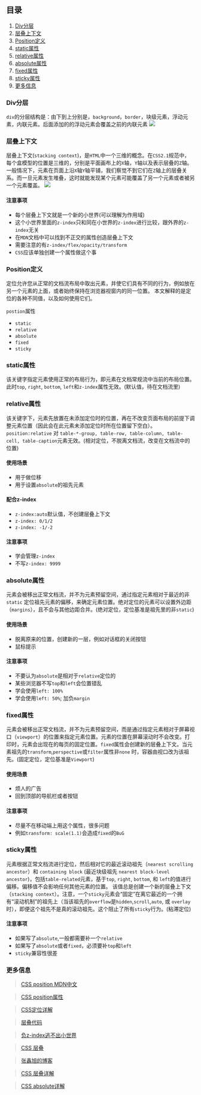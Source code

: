 ## 目录
1. [Div分层](#Div分层)
2. [层叠上下文](#层叠上下文)
3. [Position定义](#Position定义)
4. [static属性](#static属性)
5. [relative属性 ](#relative属性)
6. [absolute属性](#absolute属性)
7. [fixed属性](#fixed属性)
8. [sticky属性](#sticky属性)
9. [更多信息](#更多信息)


### Div分层
`div`的分层结构是：由下到上分别是，`background`，`border`，块级元素，浮动元素，内联元素。后面添加的的浮动元素会覆盖之前的内联元素
![](https://user-gold-cdn.xitu.io/2020/2/3/17009ce481f5a235?w=1177&h=469&f=jpeg&s=59198)

### 层叠上下文
层叠上下文(`stacking context`)，是`HTML`中一个三维的概念。在`CSS2.1`规范中，每个盒模型的位置是三维的，分别是平面画布上的`X`轴，`Y`轴以及表示层叠的`Z`轴。一般情况下，元素在页面上沿`X`轴`Y`轴平铺，我们察觉不到它们在`Z`轴上的层叠关系。而一旦元素发生堆叠，这时就能发现某个元素可能覆盖了另一个元素或者被另一个元素覆盖。
![](https://user-gold-cdn.xitu.io/2020/2/4/1700da8189f47191?w=1184&h=721&f=jpeg&s=73374)

#### 注意事项
* 每个层叠上下文就是一个新的小世界(可以理解为作用域)
* 这个小世界里面的`z-index`只和同在小世界的`z-index`进行比较，跟外界的`z-index`无关
* 在`MDN`文档中可以找到不正交的属性创造层叠上下文
* 需要注意的有`z-index/flex/opacity/transform`
* `CSS`应该单独创建一个属性做这个事

### Position定义
定位允许您从正常的文档流布局中取出元素，并使它们具有不同的行为，例如放在另一个元素的上面，或者始终保持在浏览器视窗内的同一位置。 本文解释的是定位的各种不同值，以及如何使用它们。

`postion`属性
* `static`
* `relative`
* `absolute`
* `fixed`
* `sticky`

### static属性
该关键字指定元素使用正常的布局行为，即元素在文档常规流中当前的布局位置。此时`top`, `right`, `bottom`, `left`和`z-index`属性无效。(默认值，待在文档流里)
### relative属性
该关键字下，元素先放置在未添加定位时的位置，再在不改变页面布局的前提下调整元素位置（因此会在此元素未添加定位时所在位置留下空白）。`position:relative` 对 `table-*-group, table-row, table-column, table-cell, table-caption`元素无效。(相对定位，不脱离文档流，改变在文档流中的位置)

#### 使用场景
* 用于做位移
* 用于设置`absolute`的祖先元素

#### 配合z-index
* `z-index:auto`默认值，不创建层叠上下文
* `z-index: 0/1/2`
* `z-index: -1/-2`

#### 注意事项
* 学会管理`z-index`
* 不写`z-index: 9999`

### absolute属性
元素会被移出正常文档流，并不为元素预留空间，通过指定元素相对于最近的非`static` 定位祖先元素的偏移，来确定元素位置。绝对定位的元素可以设置外边距（`margins`），且不会与其他边距合并。(绝对定位，定位基准是祖先里的非`static`)

#### 使用场景
* 脱离原来的位置，创建新的一层，例如对话框的关闭按钮
* 鼠标提示

#### 注意事项
* 不要认为`absolute`是相对于`relative`定位的
* 某些浏览器不写`top`和`left`会位置错乱
* 学会使用`left: 100%`
* 学会使用`left: 50%`; 加负`margin`

### fixed属性
元素会被移出正常文档流，并不为元素预留空间，而是通过指定元素相对于屏幕视口（`viewport`）的位置来指定元素位置。元素的位置在屏幕滚动时不会改变。打印时，元素会出现在的每页的固定位置。`fixed`属性会创建新的层叠上下文。当元素祖先的`transform`,`perspective`或`filter`属性非`none` 时，容器由视口改为该祖先。(固定定位，定位基准是`Viewport`)

#### 使用场景
* 烦人的广告
* 回到顶部的导航栏或者按钮

#### 注意事项
* 尽量不在移动端上用这个属性，很多问题
* 例如`transform: scale(1.1)`会造成`fixed`的`BuG`

### sticky属性
元素根据正常文档流进行定位，然后相对它的最近滚动祖先（`nearest scrolling ancestor`）和 `containing block` (最近块级祖先 `nearest block-level ancestor`)，包括`table-related`元素，基于`top`, `right`, `bottom`, 和 `left`的值进行偏移。偏移值不会影响任何其他元素的位置。
该值总是创建一个新的层叠上下文（`stacking context`）。注意，一个`sticky`元素会“固定”在离它最近的一个拥有“滚动机制”的祖先上（当该祖先的`overflow`是`hidden`,`scroll`,`auto`, 或 `overlay`时），即便这个祖先不是真的滚动祖先。这个阻止了所有`sticky`行为。(粘滞定位)

#### 注意事项
* 如果写了`absolute`,一般都需要补一个`relative`
* 如果写了`absolute`或者`fixed`，必须要补`top`和`left`
* `sticky`兼容性很差

### 更多信息
>[CSS position MDN中文](https://developer.mozilla.org/zh-CN/docs/Learn/CSS/CSS_layout/%E5%AE%9A%E4%BD%8D)

>[CSS position属性](https://developer.mozilla.org/zh-CN/docs/Web/CSS/position)

>[CSS定位详解](https://blog.csdn.net/weixin_38055381/article/details/81558288)

>[层叠代码](http://js.jirengu.com/gewob/1/edit?html,css,output)

>[负z-index逃不出小世界](http://js.jirengu.com/modez/1/edit?html,css,output)

>[CSS 层叠](https://juejin.im/post/5b876f86518825431079ddd6)

>[张鑫旭的博客](https://www.zhangxinxu.com/wordpress/2016/01/understand-css-stacking-context-order-z-index/)

>[CSS 层叠详解](https://blog.towavephone.com/CSS-world-stacking-rule/)

>[CSS absolute详解](https://www.jianshu.com/p/a3da5e27d22b)